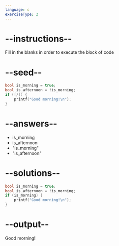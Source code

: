 ```yaml
---
language: c
exerciseType: 2
---
```


# --instructions--

Fill in the blanks in order to execute the block of code

# --seed--

```c
bool is_morning = true;
bool is_afternoon = !is_morning;
if ([/]) {
    printf("Good morning!\n");
}
```

# --answers--

- is_morning
- is_afternoon
- "is_morning"
- "is_afternoon"

# --solutions--

```c
bool is_morning = true;
bool is_afternoon = !is_morning;
if (is_morning) {
    printf("Good morning!\n");
}
```

# --output--

Good morning!
